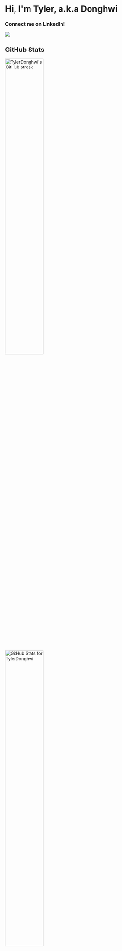 <h1>Hi, I'm Tyler, a.k.a Donghwi</h1>

<h3>Connect me on LinkedIn!</h3>
<a href="https://www.linkedin.com/in/tyler-donghwi-kim-124410208/" target="_blank"><img src="https://img.shields.io/badge/-LinkedIn-0072b1?style=flat-square&logo=linkedin&logoColor=white"/></a>

<!--
<h2>About Myself</h2>

- 💻 I’m a penultimate software engineering student at the University of Auckland
- 📈 I’m always learning new skills. I'm currently focusing on learning various skills on MERN stack!
- 📕 I like creating small programming projects for fun!
- 📊 I’m looking to collaborate with other compsci/software engineering students and developers 
<br/>


<h2>Technical Skills</h2>

<h3>Front End Skills</h3>
<img align="left" alt="HTML" height="30px" src="https://i.stack.imgur.com/PgcSR.png" />
<img align="left" alt="CSS" height="30px" src="https://upload.wikimedia.org/wikipedia/commons/thumb/d/d5/CSS3_logo_and_wordmark.svg/1200px-CSS3_logo_and_wordmark.svg.png" />
<img align="left" alt="Tailwind CSS" height="30px" src="https://upload.wikimedia.org/wikipedia/commons/thumb/d/d5/Tailwind_CSS_Logo.svg/1200px-Tailwind_CSS_Logo.svg.png" />
<img align="left" alt="Bootstrap" height="30px" src="https://user-images.githubusercontent.com/98932343/205799864-bdcc3582-5b48-45c6-a6f0-87d82169d2a0.png" />
<img align="left" alt="Javascript" height="30px" src="https://upload.wikimedia.org/wikipedia/commons/thumb/9/99/Unofficial_JavaScript_logo_2.svg/480px-Unofficial_JavaScript_logo_2.svg.png" />
<img align="left" alt="React" height="30px" src="https://upload.wikimedia.org/wikipedia/commons/thumb/a/a7/React-icon.svg/1200px-React-icon.svg.png" />
<img align="left" alt="TypeScript" height="30px" src="https://upload.wikimedia.org/wikipedia/commons/4/4c/Typescript_logo_2020.svg" />

<br/>

<h3>Back End Skills</h3>
<img align="left" alt="Java" height="30px" src="https://1000logos.net/wp-content/uploads/2020/09/Java-Logo.png" />
<img align="left" alt="Javascript" height="30px" src="https://upload.wikimedia.org/wikipedia/commons/thumb/9/99/Unofficial_JavaScript_logo_2.svg/480px-Unofficial_JavaScript_logo_2.svg.png" />
<img align="left" alt="TypeScript" height="30px" src="https://upload.wikimedia.org/wikipedia/commons/4/4c/Typescript_logo_2020.svg" />
<img align="left" alt="Node.js" height="30px" src="https://www.techmagic.co/blog/content/images/2021/11/nodejs-logo-1.svg" />
<img align="left" alt="ExpressJS" height="30px" src="https://upload.wikimedia.org/wikipedia/commons/6/64/Expressjs.png" />
<img align="left" alt="python" height="30px" src="https://cdn3.iconfinder.com/data/icons/logos-and-brands-adobe/512/267_Python-512.png" />

<br/>

<h3>Other Tech Skills</h3>
<img align="left" alt="MatLab" height="30px" src="https://upload.wikimedia.org/wikipedia/commons/thumb/2/21/Matlab_Logo.png/667px-Matlab_Logo.png" />
<img align="left" alt="R" height="30px" src="https://upload.wikimedia.org/wikipedia/commons/thumb/1/1b/R_logo.svg/1280px-R_logo.svg.png" />
<img align="left" alt="C" height="30px" src="https://upload.wikimedia.org/wikipedia/commons/1/19/C_Logo.png" />
<img align="left" alt="Git" height="30px" src="https://avatars.githubusercontent.com/u/18133?s=200&v=4" />
<img align="left" alt="GitHub" height="30px" src="https://www.kindpng.com/picc/m/255-2558173_github-logo-png-transparent-png.png" />
<img align="left" alt="Overleaf" height="30px" src="https://cdn.overleaf.com/img/ol-brand/overleaf_og_logo.png" />

<br/>

<br/><br/>

-->
<h2>GitHub Stats</h2>

<img src="https://github-readme-streak-stats.herokuapp.com/?user=tylerDonghwi&theme=radical" alt="TylerDonghwi's GitHub streak" width="50%" />
<img align="center" src="https://github-readme-stats.vercel.app/api?username=TylerDonghwi&count_private=true&show_icons=true&theme=radical&layout=compact" ?count_private=true alt="GitHub Stats for TylerDonghwi" width="50%" />
<img align="center" src="https://github-readme-stats.vercel.app/api/top-langs/?username=TylerDonghwi&layout=compact&langs_count=8&theme=radical" alt="Languages msandfor uses" width="50%" />
